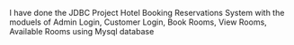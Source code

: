 I have done the JDBC Project Hotel Booking Reservations System with the moduels of Admin Login, Customer Login, Book Rooms, View Rooms, Available Rooms using Mysql database
